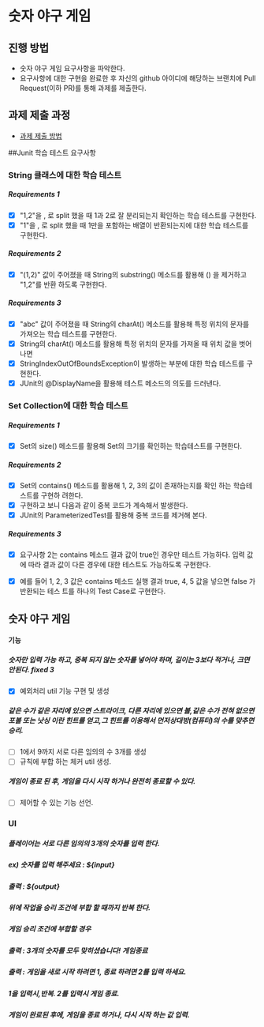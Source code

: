 # 숫자 야구 게임
## 진행 방법
* 숫자 야구 게임 요구사항을 파악한다.
* 요구사항에 대한 구현을 완료한 후 자신의 github 아이디에 해당하는 브랜치에 Pull Request(이하 PR)를 통해 과제를 제출한다.

## 과제 제출 과정
* [과제 제출 방법](https://github.com/next-step/nextstep-docs/tree/master/precourse)

##Junit 학습 테스트 요구사항
### String 클래스에 대한 학습 테스트
##### Requirements 1
- [x] "1,2"을 , 로 split 했을 때 1과 2로 잘 분리되는지 확인하는 학습 테스트를 구현한다.
- [x] "1"을 , 로 split 했을 때 1만을 포함하는 배열이 반환되는지에 대한 학습 테스트를 구현한다.
##### Requirements 2 
- [x] "(1,2)" 값이 주어졌을 때 String의 substring() 메소드를 활용해 () 을 제거하고 "1,2"를 반환
       하도록 구현한다.
##### Requirements 3
- [x] "abc" 값이 주어졌을 때 String의 charAt() 메소드를 활용해 특정 위치의 문자를 가져오는 학습
      테스트를 구현한다.
- [x] String의 charAt() 메소드를 활용해 특정 위치의 문자를 가져올 때 위치 값을 벗어나면
- [x] StringIndexOutOfBoundsException이 발생하는 부분에 대한 학습 테스트를 구현한다.
- [x] JUnit의 @DisplayName을 활용해 테스트 메소드의 의도를 드러낸다.

### Set Collection에 대한 학습 테스트
##### Requirements 1
- [x] Set의 size() 메소드를 활용해 Set의 크기를 확인하는 학습테스트를 구현한다.
##### Requirements 2
- [x] Set의 contains() 메소드를 활용해 1, 2, 3의 값이 존재하는지를 확인 하는 학습테스트를 구현하
      려한다.
- [x] 구현하고 보니 다음과 같이 중복 코드가 계속해서 발생한다.
- [x] JUnit의 ParameterizedTest를 활용해 중복 코드를 제거해 본다.
##### Requirements 3
- [x] 요구사항 2는 contains 메소드 결과 값이 true인 경우만 테스트 가능하다. 입력 값에 따라 결과
      값이 다른 경우에 대한 테스트도 가능하도록 구현한다.
- [x] 예를 들어 1, 2, 3 값은 contains 메소드 실행 결과 true, 4, 5 값을 넣으면 false 가 반환되는 테스
      트를 하나의 Test Case로 구현한다.


##  숫자 야구 게임
#### 기능
##### 숫자만 입력 가능 하고, 중복 되지 않는 숫자를 넣어야 하며, 길이는 3보다 적거나, 크면 안된다. fixed 3
- [x] 예외처리 util 기능 구현 및 생성

##### 같은 수가 같은 자리에 있으면 스트라이크, 다른 자리에 있으면 볼,같은 수가 전혀 없으면 포볼 또는 낫싱 이란 힌트를 얻고,그 힌트를 이용해서 먼저상대방(컴퓨터)의 수를 맞추면 승리.
- [ ] 1에서 9까지 서로 다른 임의의 수 3개를 생성
- [ ] 규칙에 부합 하는 체커 util 생성.

##### 게임이 종료 된 후, 게임을 다시 시작 하거나 완전히 종료할 수 있다.
- [ ] 제어할 수 있는 기능 선언.



### UI
##### 플레이어는 서로 다른 임의의 3개의 숫자를 입력 한다. 
##### ex) 숫자를 입력 해주세요 : ${input}
##### 출력 : ${output}
##### 위에 작업을 승리 조건에 부합 할 때까지 반복 한다.
##### 게임 승리 조건에 부합할 경우 
##### 출력 : 3개의 숫자를 모두 맞히셨습니다! 게임종료
##### 출력 : 게임을 새로 시작 하려면 1, 종료 하려면 2를 입력 하세요.
##### 1을 입력시,반복. 2를 입력시 게임 종료.  
 
 
##### 게임이 완료된 후에, 게임을 종료 하거나, 다시 시작 하는 값 입력.


      